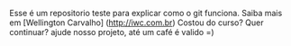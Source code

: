 Esse é um repositorio teste para explicar como o git funciona.
Saiba mais em [Wellington Carvalho] (http://iwc.com.br)
Costou do curso? Quer continuar? ajude nosso projeto, até um café é valido =)
